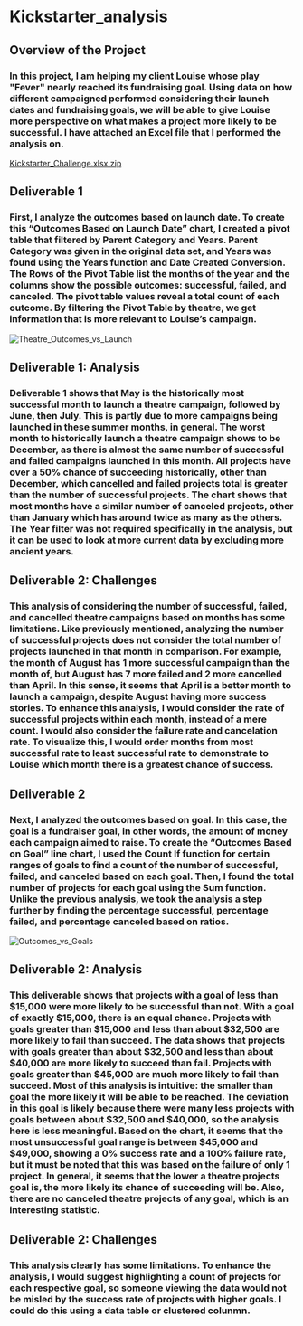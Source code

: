 # Kickstarter_analysis
## Overview of the Project
### In this project, I am helping my client Louise whose play "Fever" nearly reached its fundraising goal. Using data on how different campaigned performed considering their launch dates and fundraising goals, we will be able to give Louise more perspective on what makes a project more likely to be successful. I have attached an Excel file that I performed the analysis on. 
[Kickstarter_Challenge.xlsx.zip](https://github.com/alidemakos/Module_1_Challenge/files/7612371/Kickstarter_Challenge.xlsx.zip)
## Deliverable 1
### First, I analyze the outcomes based on launch date. To create this “Outcomes Based on Launch Date” chart, I created a pivot table that filtered by Parent Category and Years. Parent Category was given in the original data set, and Years was found using the Years function and Date Created Conversion. The Rows of the Pivot Table list the months of the year and the columns show the possible outcomes: successful, failed, and canceled. The pivot table values reveal a total count of each outcome. By filtering the Pivot Table by theatre, we get information that is more relevant to Louise’s campaign.
![Theatre_Outcomes_vs_Launch](https://user-images.githubusercontent.com/93489055/143720840-5ac895c4-dfe8-4855-992c-0a10c2998393.png)
## Deliverable 1: Analysis
### Deliverable 1 shows that May is the historically most successful month to launch a theatre campaign, followed by June, then July. This is partly due to more campaigns being launched in these summer months, in general. The worst month to historically launch a theatre campaign shows to be December, as there is almost the same number of successful and failed campaigns launched in this month. All projects have over a 50% chance of succeeding historically, other than December, which cancelled and failed projects total is greater than the number of successful projects. The chart shows that most months have a similar number of canceled projects, other than January which has around twice as many as the others. The Year filter was not required specifically in the analysis, but it can be used to look at more current data by excluding more ancient years. 
## Deliverable 2: Challenges
### This analysis of considering the number of successful, failed, and cancelled theatre campaigns based on months has some limitations. Like previously mentioned, analyzing the number of successful projects does not consider the total number of projects launched in that month in comparison. For example, the month of August has 1 more successful campaign than the month of, but August has 7 more failed and 2 more cancelled than April. In this sense, it seems that April is a better month to launch a campaign, despite August having more success stories. To enhance this analysis, I would consider the rate of successful projects within each month, instead of a mere count. I would also consider the failure rate and cancelation rate. To visualize this, I would order months from most successful rate to least successful rate to demonstrate to Louise which month there is a greatest chance of success. 
## Deliverable 2
### Next, I analyzed the outcomes based on goal. In this case, the goal is a fundraiser goal, in other words, the amount of money each campaign aimed to raise. To create the “Outcomes Based on Goal” line chart, I used the Count If function for certain ranges of goals to find a count of the number of successful, failed, and canceled based on each goal. Then, I found the total number of projects for each goal using the Sum function. Unlike the previous analysis, we took the analysis a step further by finding the percentage successful, percentage failed, and percentage canceled based on ratios.
![Outcomes_vs_Goals](https://user-images.githubusercontent.com/93489055/143720859-c3e0d4c8-f502-473c-b315-4f9cf80b8fdd.png)
## Deliverable 2: Analysis
### This deliverable shows that projects with a goal of less than $15,000 were more likely to be successful than not. With a goal of exactly $15,000, there is an equal chance. Projects with goals greater than $15,000 and less than about $32,500 are more likely to fail than succeed. The data shows that projects with goals greater than about $32,500 and less than about $40,000 are more likely to succeed than fail. Projects with goals greater than $45,000 are much more likely to fail than succeed. Most of this analysis is intuitive: the smaller than goal the more likely it will be able to be reached. The deviation in this goal is likely because there were many less projects with goals between about $32,500 and $40,000, so the analysis here is less meaningful. Based on the chart, it seems that the most unsuccessful goal range is between $45,000 and $49,000, showing a 0% success rate and a 100% failure rate, but it must be noted that this was based on the failure of only 1 project. In general, it seems that the lower a theatre projects goal is, the more likely its chance of succeeding will be. Also, there are no canceled theatre projects of any goal, which is an interesting statistic.
## Deliverable 2: Challenges
### This analysis clearly has some limitations. To enhance the analysis, I would suggest highlighting a count of projects for each respective goal, so someone viewing the data would not be misled by the success rate of projects with higher goals. I could do this using a data table or clustered colunmn.
